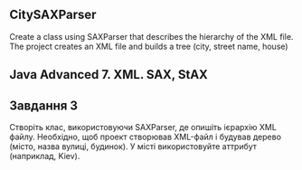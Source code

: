 ## CitySAXParser
Create a class using SAXParser that describes the hierarchy of the XML file. The project creates an XML file and builds a tree (city, street name, house)
## Java Advanced 7. XML. SAX, StAX
## Завдання 3

Створіть клас, використовуючи SAXParser, де опишіть ієрархію XML файлу. Необхідно, щоб проект створював XML-файл і будував дерево (місто, назва вулиці, будинок). У місті використовуйте аттрибут (наприклад, <city size=”big>Kiev</city>).
